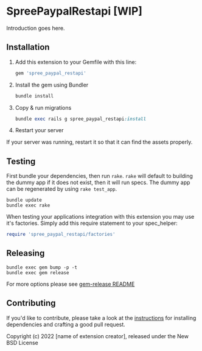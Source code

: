 # SpreePaypalRestapi [WIP]

Introduction goes here.

## Installation

1. Add this extension to your Gemfile with this line:

    ```ruby
    gem 'spree_paypal_restapi'
    ```

2. Install the gem using Bundler

    ```ruby
    bundle install
    ```

3. Copy & run migrations

    ```ruby
    bundle exec rails g spree_paypal_restapi:install
    ```

4. Restart your server

  If your server was running, restart it so that it can find the assets properly.

## Testing

First bundle your dependencies, then run `rake`. `rake` will default to building the dummy app if it does not exist, then it will run specs. The dummy app can be regenerated by using `rake test_app`.

```shell
bundle update
bundle exec rake
```

When testing your applications integration with this extension you may use it's factories.
Simply add this require statement to your spec_helper:

```ruby
require 'spree_paypal_restapi/factories'
```

## Releasing

```shell
bundle exec gem bump -p -t
bundle exec gem release
```

For more options please see [gem-release README](https://github.com/svenfuchs/gem-release)

## Contributing

If you'd like to contribute, please take a look at the
[instructions](CONTRIBUTING.md) for installing dependencies and crafting a good
pull request.

Copyright (c) 2022 [name of extension creator], released under the New BSD License
